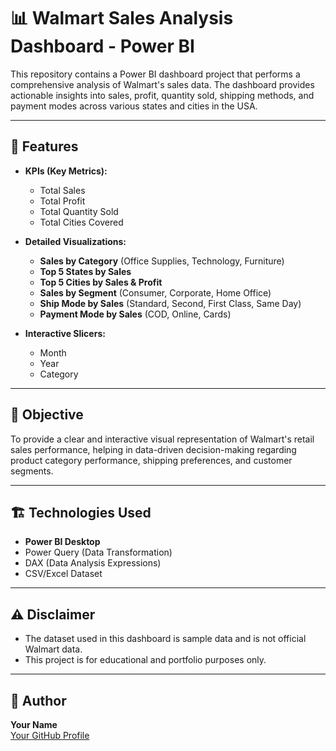 # 📊 Walmart Sales Analysis Dashboard - Power BI

This repository contains a Power BI dashboard project that performs a comprehensive analysis of Walmart's sales data. The dashboard provides actionable insights into sales, profit, quantity sold, shipping methods, and payment modes across various states and cities in the USA.

---

## 🚀 Features

- **KPIs (Key Metrics):**
  - Total Sales
  - Total Profit
  - Total Quantity Sold
  - Total Cities Covered

- **Detailed Visualizations:**
  - **Sales by Category** (Office Supplies, Technology, Furniture)
  - **Top 5 States by Sales**
  - **Top 5 Cities by Sales & Profit**
  - **Sales by Segment** (Consumer, Corporate, Home Office)
  - **Ship Mode by Sales** (Standard, Second, First Class, Same Day)
  - **Payment Mode by Sales** (COD, Online, Cards)

- **Interactive Slicers:**
  - Month
  - Year
  - Category

---

## 📌 Objective

To provide a clear and interactive visual representation of Walmart's retail sales performance, helping in data-driven decision-making regarding product category performance, shipping preferences, and customer segments.

---

## 🏗️ Technologies Used

- **Power BI Desktop**
- Power Query (Data Transformation)
- DAX (Data Analysis Expressions)
- CSV/Excel Dataset 

---

## ⚠️ Disclaimer

- The dataset used in this dashboard is sample data and is not official Walmart data.
- This project is for educational and portfolio purposes only.

---
## 🔗 Author

**Your Name**  
[Your GitHub Profile](https://github.com/naveenkumar279)  


